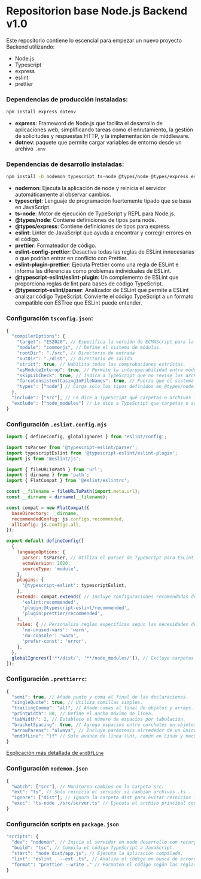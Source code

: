 # Repositorion base Node.js Backend v1.0

Este repositorio contiene lo escencial para empezar un nuevo proyecto Backend utilizando:

- Node.js
- Typescript
- express
- eslint
- prettier

### Dependencias de producción instaladas:

```bash
npm install express dotenv
```

- **express**: Frameword de Node.js que facilita el desarrollo de aplicaciones web, simplificando tareas como el enrutamiento, la gestión de solicitudes y respuestas HTTP, y la implementación de middleware.
- **dotnev**: paquete que permite cargar variables de entorno desde un archivo `.env`

### Dependencias de desarrollo instaladas:

```bash
npm install -D nodemon typescript ts-node @types/node @types/express eslint prettier eslint-config-prettier eslint-plugin-prettier @typescript-eslint/eslint-plugin @typescript-eslint/parser
```

- **nodemon**: Ejecuta la aplicación de node y reinicia el servidor automáticamente al observar cambios.
- **typescript**: Lenguaje de programación fuertemente tipado que se basa en JavaScript.
- **ts-node**: Motor de ejecución de TypeScript y REPL para Node.js.
- **@types/node**: Contiene definiciones de tipos para node.
- **@types/express**: Contiene definiciones de tipos para express.
- **eslint**: Linter de JavaScript que ayuda a encontrar y corregir errores en el código.
- **prettier**: Formateador de código.
- **eslint-config-prettier**: Desactiva todas las reglas de ESLint innecesarias o que podrían entrar en conflicto con Prettier.
- **eslint-plugin-prettier**: Ejecuta Prettier como una regla de ESLint e informa las diferencias como problemas individuales de ESLint.
- **@typescript-eslint/eslint-plugin**: Un complemento de ESLint que proporciona reglas de lint para bases de código TypeScript.
- **@typescript-eslint/parser**: Analizador de ESLint que permite a ESLint analizar código TypeScript. Convierte el código TypeScript a un formato compatible con ESTree que ESLint puede entender.

### Configuración `tsconfig.json`:

```js
{
  "compilerOptions": {
    "target": "ES2020", // Especifica la versión de ECMAScript para la salida.
    "module": "commonjs", // Define el sistema de módulos.
    "rootDir": "./src", // Directorio de entrada
    "outDir": "./dist", // Directorio de salida
    "strict": true, // Habilita todas las comprobaciones estrictas.
    "esModuleInterop": true, // Permite la interoperabilidad entre módulos CommonJS y ES Modules.
    "skipLibCheck": true, // Indica a TypeScript que no revise los archivos de tipos .d.ts de las librerías instaladas (por ejemplo, las de node_modules).
    "forceConsistentCasingInFileNames": true, // Fuerza que el sistema de archivos use nombres de archivos y rutas con mayúsculas y minúsculas coherentes.
    "types": ["node"] // Carga solo los tipos definidos en @types/node.
  },
  "include": ["src"], // Le dice a TypeScript qué carpetas o archivos incluir para compilar.
  "exclude": ["node_modules"] // Le dice a TypeScript que carpetas o archivos excluir.
}
```

### Configuración `.eslint.config.mjs`

```js
import { defineConfig, globalIgnores } from 'eslint/config';

import tsParser from '@typescript-eslint/parser';
import typescriptEslint from '@typescript-eslint/eslint-plugin';
import js from '@eslint/js';

import { fileURLToPath } from 'url';
import { dirname } from 'path';
import { FlatCompat } from '@eslint/eslintrc';

const __filename = fileURLToPath(import.meta.url);
const __dirname = dirname(__filename);

const compat = new FlatCompat({
  baseDirectory: __dirname,
  recommendedConfig: js.configs.recommended,
  allConfig: js.configs.all,
});

export default defineConfig([
  {
    languageOptions: {
      parser: tsParser, // Utiliza el parser de TypeScript para ESLint.
      ecmaVersion: 2020,
      sourceType: 'module',
    },
    plugins: {
      '@typescript-eslint': typescriptEslint,
    },
    extends: compat.extends( // Incluye configuraciones recomendadas de ESLint, TypeScript y Prettier.
      'eslint:recommended',
      'plugin:@typescript-eslint/recommended',
      'plugin:prettier/recommended',
    ),
    rules: { // Personaliza reglas específicas según las necesidades del proyecto.
      'no-unused-vars': 'warn',
      'no-console': 'warn',
      'prefer-const': 'error',
    },
  },
  globalIgnores(['**/dist/', '**/node_modules/']), // Excluye carpetas del análisis de ESLint.
]);
```

### Configuración `.prettierrc`:

```js
{
  "semi": true, // Añade punto y coma al final de las declaraciones.
  "singleQuote": true, // Utiliza comillas simples.
  "trailingComma": "all", // Añade comas al final de objetos y arrays.
  "printWidth": 80, // Define el ancho máximo de línea.
  "tabWidth": 2, // Establece el número de espacios por tabulación.
  "bracketSpacing": true, // Agrega espacios entre corchetes en objetos literales.
  "arrowParens": "always", // Incluye paréntesis alrrededor de un único parámetro de función flecha.
  "endOfLine": "lf" // Solo avance de línea (\n), común en Linux y macOS, así como dentro de los repositorios de Git.
}
```

[Explicación más detallada de `endOfLine`](https://prettier.io/docs/options#end-of-line)

### Configuración `nodemon.json`

```js
{
  "watch": ["src"], // Monitorea cambios en la carpeta src.
  "ext": "ts", // Solo reinicia el servidor si cambian archivos .ts .
  "ignore": ["dist"], // Ignora la carpeta dist para evitar reinicios innecesarios.
  "exec": "ts-node ./src/server.ts" // Ejecuta el archivo principal con ts-node.
}
```
### Configuración scripts en `package.json`

```js
"scripts": {
  "dev": "nodemon", // Inicia el servidor en modo desarrollo con recarga automática (toma la configuración del archivo nodemon.json).
  "build": "tsc", // Compila el código TypeScript a JavaScript.
  "start": "node dist/app.js", // Ejecuta la aplicación compilada.
  "lint": "eslint . --ext .ts", // Analiza el código en busca de errores de linting.
  "format": "prettier --write ." // Formatea el código según las reglas de Prettier.
}
```

